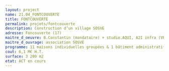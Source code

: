 ```yaml
---
layout: project
name: 21.04_FONTCOUVERTE
title: FONTCOUVERTE
permalink: projets/fontcouverte
description: Construction d’un village SOSVE
adresse: Foncouverte (17)
maitre_d_oeuvre: B.Constantin (mandataire) + studio.AQUI, A2I infra (VRD), Atlantec (structure), Passiv&a (fluides)
maitre_d_ouvrage: association SOSVE
programme: 11 maisons individuelles groupées & 1 bâtiment administratif
cout: 6,1 M€ H.T.
surface: 3 200 m2
etat: ACT en cours
---
```

